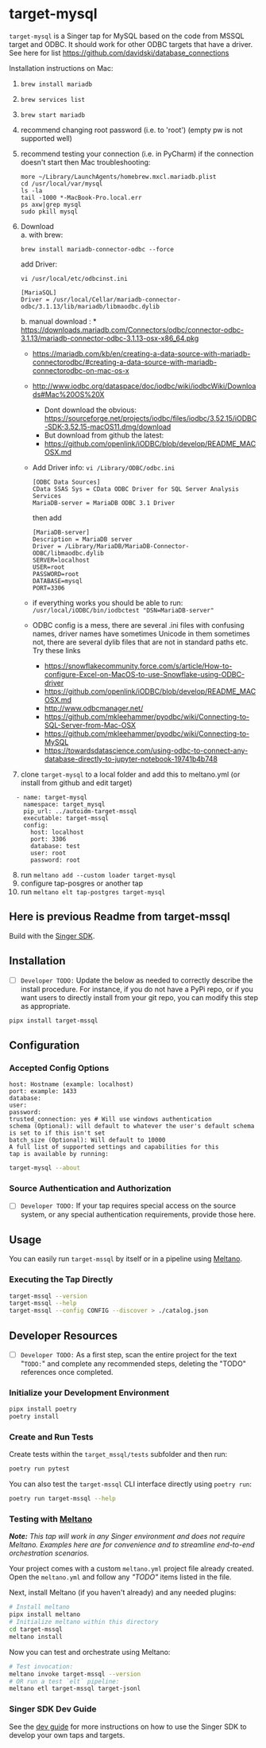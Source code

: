 # target-mysql

`target-mysql` is a Singer tap for MySQL based on the code from MSSQL target and ODBC. It should work for other ODBC targets that have a driver.  
See here for list https://github.com/davidski/database_connections

Installation instructions on Mac:
1. `brew install mariadb`
2. `brew services list`
3. `brew start mariadb`
4. recommend changing root password (i.e. to 'root') (empty pw is not supported well)
5. recommend testing your connection (i.e. in PyCharm)
   if the connection doesn't start then Mac troubleshooting:  
   ```
   more ~/Library/LaunchAgents/homebrew.mxcl.mariadb.plist 
   cd /usr/local/var/mysql
   ls -la
   tail -1000 *-MacBook-Pro.local.err
   ps axw|grep mysql
   sudo pkill mysql
   ```
6. Download  
   a. with brew: 
   ```
   brew install mariadb-connector-odbc --force
   ```
   add Driver:
   ```
   vi /usr/local/etc/odbcinst.ini
   
   [MariaSQL]
   Driver = /usr/local/Cellar/mariadb-connector-odbc/3.1.13/lib/mariadb/libmaodbc.dylib
   
   ```
   b.  manual download
:   * https://downloads.mariadb.com/Connectors/odbc/connector-odbc-3.1.13/mariadb-connector-odbc-3.1.13-osx-x86_64.pkg
   * https://mariadb.com/kb/en/creating-a-data-source-with-mariadb-connectorodbc/#creating-a-data-source-with-mariadb-connectorodbc-on-mac-os-x
   * http://www.iodbc.org/dataspace/doc/iodbc/wiki/iodbcWiki/Downloads#Mac%20OS%20X
     * Dont download the obvious:
       https://sourceforge.net/projects/iodbc/files/iodbc/3.52.15/iODBC-SDK-3.52.15-macOS11.dmg/download
     * But download from github the latest:
     * https://github.com/openlink/iODBC/blob/develop/README_MACOSX.md  
   * Add Driver info: 
      `vi /Library/ODBC/odbc.ini`
     
        ```
        [ODBC Data Sources]  
        CData SSAS Sys = CData ODBC Driver for SQL Server Analysis Services   
        MariaDB-server = MariaDB ODBC 3.1 Driver
        ```
        then add
        ```
        [MariaDB-server]
        Description = MariaDB server
        Driver = /Library/MariaDB/MariaDB-Connector-ODBC/libmaodbc.dylib
        SERVER=localhost
        USER=root
        PASSWORD=root
        DATABASE=mysql
        PORT=3306
        ```
   * if everything works you should be able to run:  
     `/usr/local/iODBC/bin/iodbctest "DSN=MariaDB-server"`
   * ODBC config is a mess, there are several .ini files with confusing names, driver names have 
   sometimes Unicode in them sometimes not, there are several dylib files that are not
     in standard paths etc. Try these links
     * https://snowflakecommunity.force.com/s/article/How-to-configure-Excel-on-MacOS-to-use-Snowflake-using-ODBC-driver
     * https://github.com/openlink/iODBC/blob/develop/README_MACOSX.md
     * http://www.odbcmanager.net/
     * https://github.com/mkleehammer/pyodbc/wiki/Connecting-to-SQL-Server-from-Mac-OSX
     * https://github.com/mkleehammer/pyodbc/wiki/Connecting-to-MySQL
     * https://towardsdatascience.com/using-odbc-to-connect-any-database-directly-to-jupyter-notebook-19741b4b748
    
7. clone `target-mysql` to a local folder and 
   add this to meltano.yml (or install from github and edit target)
```
  - name: target-mysql
    namespace: target_mysql
    pip_url: ../autoidm-target-mssql
    executable: target-mssql
    config:
      host: localhost
      port: 3306
      database: test
      user: root
      password: root
```
8. run
`meltano add --custom loader target-mysql`
9. configure tap-posgres or another tap
10. run
`meltano elt tap-postgres target-mysql`

## Here is previous Readme from target-mssql

Build with the [Singer SDK](https://gitlab.com/meltano/singer-sdk).

## Installation

- [ ] `Developer TODO:` Update the below as needed to correctly describe the install procedure. For instance, if you do not have a PyPi repo, or if you want users to directly install from your git repo, you can modify this step as appropriate.

```bash
pipx install target-mssql
```

## Configuration

### Accepted Config Options
```
host: Hostname (example: localhost)
port: example: 1433
database:
user:
password:
trusted_connection: yes # Will use windows authentication 
schema (Optional): will default to whatever the user's default schema is set to if this isn't set
batch_size (Optional): Will default to 10000
A full list of supported settings and capabilities for this
tap is available by running:
```

```bash
target-mysql --about
```

### Source Authentication and Authorization

- [ ] `Developer TODO:` If your tap requires special access on the source system, or any special authentication requirements, provide those here.

## Usage

You can easily run `target-mssql` by itself or in a pipeline using [Meltano](www.meltano.com).

### Executing the Tap Directly

```bash
target-mssql --version
target-mssql --help
target-mssql --config CONFIG --discover > ./catalog.json
```

## Developer Resources

- [ ] `Developer TODO:` As a first step, scan the entire project for the text "`TODO:`" and complete any recommended steps, deleting the "TODO" references once completed.

### Initialize your Development Environment

```bash
pipx install poetry
poetry install
```

### Create and Run Tests

Create tests within the `target_mssql/tests` subfolder and
  then run:

```bash
poetry run pytest
```

You can also test the `target-mssql` CLI interface directly using `poetry run`:

```bash
poetry run target-mssql --help
```

### Testing with [Meltano](meltano.com)

_**Note:** This tap will work in any Singer environment and does not require Meltano.
Examples here are for convenience and to streamline end-to-end orchestration scenarios._

Your project comes with a custom `meltano.yml` project file already created. Open the `meltano.yml` and follow any _"TODO"_ items listed in
the file.

Next, install Meltano (if you haven't already) and any needed plugins:

```bash
# Install meltano
pipx install meltano
# Initialize meltano within this directory
cd target-mssql
meltano install
```

Now you can test and orchestrate using Meltano:

```bash
# Test invocation:
meltano invoke target-mssql --version
# OR run a test `elt` pipeline:
meltano etl target-mssql target-jsonl
```

### Singer SDK Dev Guide

See the [dev guide](../../docs/dev_guide.md) for more instructions on how to use the Singer SDK to 
develop your own taps and targets.
